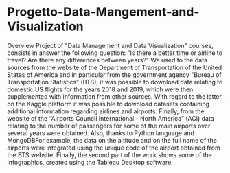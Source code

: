 # Progetto-Data-Mangement-and-Visualization
Overview
Project of "Data Management and Data Visualization" courses, consists in answer the following question: "Is there a better time or airline to travel? Are there any differences between years?" 
We used to the data sources from the website of the Department of Transportation of the United States of America and in particular from the government agency "Bureau of Transportation Statistics" (BTS), it was possible to download data relating to domestic US flights for the years 2018 and 2019, which were then supplemented with information from other sources. With regard to the latter, on the Kaggle platform it was possible to download datasets containing additional information regarding airlines and airports. Finally, from the website of the “Airports Council International - North America” (ACI) data relating to the number of passengers for some of the main airports over several years were obtained. Also, thanks to Python language and MongoDBFor example, the data on the altitude and on the full name of the airports were integrated using the unique code of the airport obtained from the BTS website. 
Finally, the second part of the work shows some of the infographics, created using the Tableau Desktop software.
